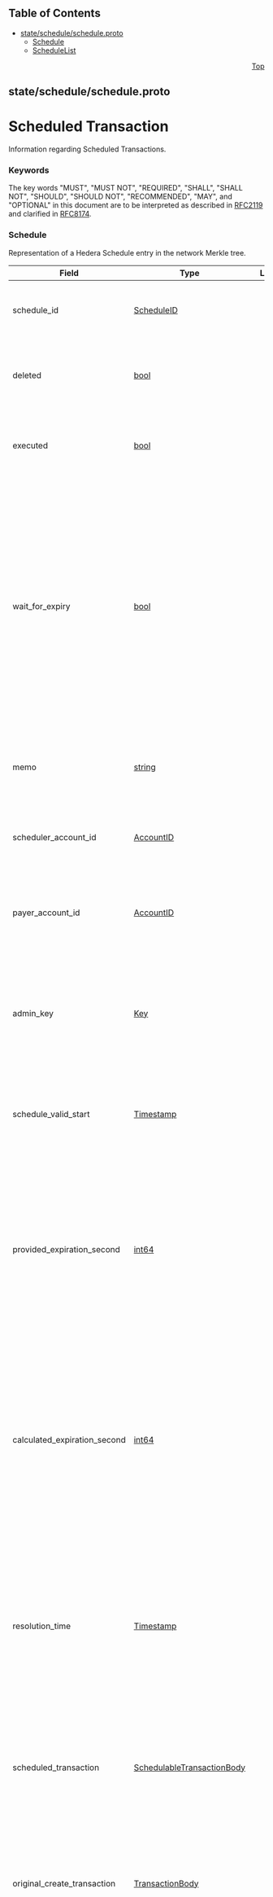 ## Table of Contents

- [state/schedule/schedule.proto](#state_schedule_schedule-proto)
    - [Schedule](#proto-Schedule)
    - [ScheduleList](#proto-ScheduleList)
  



<a name="state_schedule_schedule-proto"></a>
<p align="right"><a href="#top">Top</a></p>

## state/schedule/schedule.proto
# Scheduled Transaction
Information regarding Scheduled Transactions.

### Keywords
The key words "MUST", "MUST NOT", "REQUIRED", "SHALL", "SHALL NOT",
"SHOULD", "SHOULD NOT", "RECOMMENDED", "MAY", and "OPTIONAL" in this
document are to be interpreted as described in [RFC2119](https://www.ietf.org/rfc/rfc2119)
and clarified in [RFC8174](https://www.ietf.org/rfc/rfc8174).


<a name="proto-Schedule"></a>

### Schedule
Representation of a Hedera Schedule entry in the network Merkle tree.


| Field | Type | Label | Description |
| ----- | ---- | ----- | ----------- |
| schedule_id | [ScheduleID](#proto-ScheduleID) |  | This schedule's ID within the global network state. <p> This value SHALL be unique within the network. |
| deleted | [bool](#bool) |  | A flag indicating this schedule is deleted. <p> A schedule SHALL either be executed or deleted, but never both. |
| executed | [bool](#bool) |  | A flag indicating this schedule has executed. <p> A schedule SHALL either be executed or deleted, but never both. |
| wait_for_expiry | [bool](#bool) |  | A schedule flag to wait for expiration before executing. <p> A schedule SHALL be executed immediately when all necessary signatures are gathered, unless this flag is set.<br/> If this flag is set, the schedule SHALL wait until the consensus time reaches `expiration_time_provided`, when signatures MUST again be verified. If all required signatures are present at that time, the schedule SHALL be executed. Otherwise the schedule SHALL expire without execution. <p> Note that a schedule is always removed from state after it expires, regardless of whether it was executed or not. |
| memo | [string](#string) |  | A short description for this schedule. <p> This value, if set, MUST NOT exceed 100 bytes when encoded as UTF-8. |
| scheduler_account_id | [AccountID](#proto-AccountID) |  | The scheduler account for this schedule. <p> This SHALL be the account that submitted the original ScheduleCreate transaction. |
| payer_account_id | [AccountID](#proto-AccountID) |  | The explicit payer account for the scheduled transaction. <p> If set, this account SHALL be added to the accounts that MUST sign the schedule before it may execute. |
| admin_key | [Key](#proto-Key) |  | The admin key for this schedule. <p> This key, if set, MUST sign any `schedule_delete` transaction.<br/> If not set, then this schedule SHALL NOT be deleted, and any `schedule_delete` transaction for this schedule SHALL fail. |
| schedule_valid_start | [Timestamp](#proto-Timestamp) |  | The transaction valid start value for this schedule. <p> This MUST be set, and SHALL be copied from the `TransactionID` of the original `schedule_create` transaction. |
| provided_expiration_second | [int64](#int64) |  | The requested expiration time of the schedule if provided by the user. <p> If not provided in the `schedule_create` transaction, this SHALL be set to a default value equal to the current consensus time, forward offset by the maximum schedule expiration time in the current dynamic network configuration (typically 62 days).<br/> The actual `calculated_expiration_second` MAY be "earlier" than this, but MUST NOT be later. |
| calculated_expiration_second | [int64](#int64) |  | The calculated expiration time of the schedule. <p> This SHALL be calculated from the requested expiration time in the `schedule_create` transaction, and limited by the maximum expiration time in the current dynamic network configuration (typically 62 days). <p> The schedule SHALL be removed from global network state after the network reaches a consensus time greater than or equal to this value. |
| resolution_time | [Timestamp](#proto-Timestamp) |  | The consensus timestamp of the transaction that executed or deleted this schedule. <p> This value SHALL be set to the `current_consensus_time` when a `schedule_delete` transaction is completed.<br/> This value SHALL be set to the `current_consensus_time` when the scheduled transaction is executed, either as a result of gathering the final required signature, or, if long-term schedule execution is enabled, at the requested execution time. |
| scheduled_transaction | [SchedulableTransactionBody](#proto-SchedulableTransactionBody) |  | The scheduled transaction to execute. <p> This MUST be one of the transaction types permitted in the current value of the `schedule.whitelist` in the dynamic network configuration. |
| original_create_transaction | [TransactionBody](#proto-TransactionBody) |  | The full transaction that created this schedule. <p> This is primarily used for duplicate schedule create detection. This is also the source of the parent transaction ID, from which the child transaction ID is derived when the `scheduled_transaction` is executed. |
| signatories | [Key](#proto-Key) | repeated | All of the "primitive" keys that have already signed this schedule. <p> The scheduled transaction SHALL NOT be executed before this list is sufficient to "activate" the required keys for the scheduled transaction.<br/> A Key SHALL NOT be stored in this list unless the corresponding private key has signed either the original `schedule_create` transaction or a subsequent `schedule_sign` transaction intended for, and referencing to, this specific schedule. <p> The only keys stored are "primitive" keys (ED25519 or ECDSA_SECP256K1) in order to ensure that any key list or threshold keys are correctly handled, regardless of signing order, intervening changes, or other situations. The `scheduled_transaction` SHALL execute only if, at the time of execution, this list contains sufficient public keys to satisfy the full requirements for signature on that transaction. |






<a name="proto-ScheduleList"></a>

### ScheduleList
A message for storing a list of schedules in state.

This is used to store lists of schedules that expire at a particular time or
that have the same simplified hash code.


| Field | Type | Label | Description |
| ----- | ---- | ----- | ----------- |
| schedules | [Schedule](#proto-Schedule) | repeated | A list of schedules, in encounter order. |





 <!-- end messages -->

 <!-- end enums -->

 <!-- end HasExtensions -->

 <!-- end services -->



